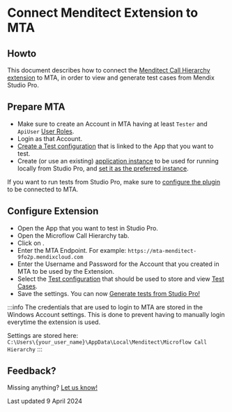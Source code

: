 # Connect Menditect Extension to MTA

## Howto

This document describes how to connect the [Menditect Call Hierarchy extension](use-microflow-call-hierarchy-extension) to MTA, in order to view and generate test cases from Mendix Studio Pro.

## Prepare MTA

- Make sure to create an Account in MTA having at least `Tester` and `ApiUser` [User Roles](manage-accounts#mta-user-roles). 
- Login as that Account.
- [Create a Test configuration](../../test-configuration#create-a-new-test-configuration) that is linked to the App that you want to test.
- Create (or use an existing) [application instance](../../application-instance#create-an-application-instance) to be used for running locally from Studio Pro, and [set it as the preferred instance](../../test-setting#set-a-test-setting-as-preference).

If you want to run tests from Studio Pro, make sure to [configure the plugin](import-plugin#configuring-mta-plugin) to be connected to MTA.

## Configure Extension

- Open the App that you want to test in Studio Pro.
- Open the Microflow Call Hierarchy tab. 
- Click on <i class="fal fa-cog"></i>.
- Enter the MTA Endpoint. For example: `https://mta-menditect-9fo2p.mendixcloud.com`
- Enter the Username and Password for the Account that you created in MTA to be used by the Extension.
- Select the [Test configuration](../../test-configuration) that should be used to store and view [Test Cases](../../test-case).
- Save the settings. You can now [Generate tests from Studio Pro!](generate-test#from-mendix-studio-pro)


:::info
The credentials that are used to login to MTA are stored in the Windows Account settings. This is done to prevent having to manually login everytime the extension is used.

Settings are stored here:<br/>
`C:\Users\{your_user_name}\AppData\Local\Menditect\Microflow Call Hierarchy`
:::


## Feedback?
Missing anything? [Let us know!](mailto:support@menditect.com)

Last updated 9 April 2024